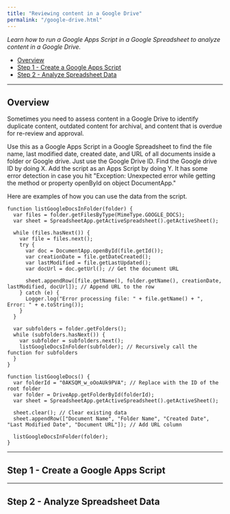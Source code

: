 ```yaml
---
title: "Reviewing content in a Google Drive"
permalink: "/google-drive.html"
---
```


*Learn how to run a Google Apps Script in a Google Spreadsheet to analyze content in a Google Drive.*

- [Overview](#overview)
- [Step 1 - Create a Google Apps Script](#step-1---create-a-google-apps-script)
- [Step 2 - Analyze Spreadsheet Data](#step-2---analyze-spreadsheet-data)

---

## Overview

Sometimes you need to assess content in a Google Drive to identify duplicate content, outdated content for archival, and content that is overdue for re-review and approval. 

Use this as a Google Apps Script in a Google Spreadsheet to find the file name, last modified date, created date, and URL of all documents inside a folder or Google drive. Just use the Google Drive ID. Find the Google drive ID by doing X. Add the script as an Apps Script by doing Y. It has some error detection in case you hit "Exception: Unexpected error while getting the method or property openById on object DocumentApp."

Here are examples of how you can use the data from the script.

```
function listGoogleDocsInFolder(folder) {
  var files = folder.getFilesByType(MimeType.GOOGLE_DOCS);
  var sheet = SpreadsheetApp.getActiveSpreadsheet().getActiveSheet();
  
  while (files.hasNext()) {
    var file = files.next();
    try {
      var doc = DocumentApp.openById(file.getId());
      var creationDate = file.getDateCreated();
      var lastModified = file.getLastUpdated();
      var docUrl = doc.getUrl(); // Get the document URL

      sheet.appendRow([file.getName(), folder.getName(), creationDate, lastModified, docUrl]); // Append URL to the row
    } catch (e) {
      Logger.log("Error processing file: " + file.getName() + ", Error: " + e.toString());
    }
  }

  var subfolders = folder.getFolders();
  while (subfolders.hasNext()) {
    var subfolder = subfolders.next();
    listGoogleDocsInFolder(subfolder); // Recursively call the function for subfolders
  }
}

function listGoogleDocs() {
  var folderId = "0AKSQM_w_oOoAUk9PVA"; // Replace with the ID of the root folder
  var folder = DriveApp.getFolderById(folderId);
  var sheet = SpreadsheetApp.getActiveSpreadsheet().getActiveSheet();
  
  sheet.clear(); // Clear existing data
  sheet.appendRow(["Document Name", "Folder Name", "Created Date", "Last Modified Date", "Document URL"]); // Add URL column
  
  listGoogleDocsInFolder(folder);
}
```

---

## Step 1 - Create a Google Apps Script

---

## Step 2 - Analyze Spreadsheet Data

